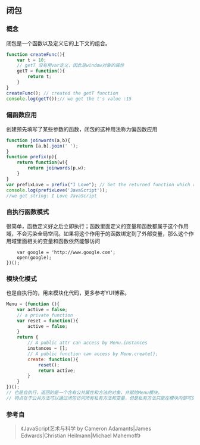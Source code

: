 闭包
---

### 概念
闭包是一个函数以及定义它的上下文的组合。

```javascript
function createFunc(){
	var t = 10;
	// getT 没有用var定义，因此是window对象的属性
	getT = function(){
		return t;
	}
}
createFunc(); // created the getT function  
console.log(getT());// we get the t's value :15
```




### 偏函数应用

创建预先填写了某些参数的函数，闭包的这种用法称为偏函数应用

```javascript
function joinwords(a,b){
	return [a,b].join(' ');
}
function prefix(p){
	return function(w){
		return joinwords(p,w);
	}
}
var prefixLove = prefix("I Love"); // Get the returned function which receive a word and prefix with "I Love"
console.log(prefixLove('JavaScript'));
//we get string: I Love JavaScript
```

### 自执行函数模式

很简单，函数定义好之后立即执行；函数里面定义的变量和函数都属于这个作用域，不会污染全局空间。如果将这个作用于的函数绑定到了外部变量，那么这个作用域里面相关的变量和函数依然能够访问

```(function (){
	var google = 'http://www.google.com';
	open(google);
})();
```

### 模块化模式

也是自执行的，用来模块化代码，更多参考YUI博客。

```javascript
Menu = (function (){
	var active = false;
	// a private function
	var reset = function(){
		active = false;
	}
	return {
		// A public attr can access by Menu.instances
		instances = [];
		// A public function can access by Menu.create();
		create: function(){
			reset();
			return active;
		}
	}
})();
// 也是自执行，返回的是一个含有公共属性和方法的对象，并赋给Menu模块。
// 特点在于公共方法可以通过闭包访问所有私有方法和变量，但是私有方法只能在模块内部可见。
```


### 参考自
> 《JavaScript艺术与科学  by Cameron Adamants|James Edwards|Christian Heilmann|Michael Mahemoff》
